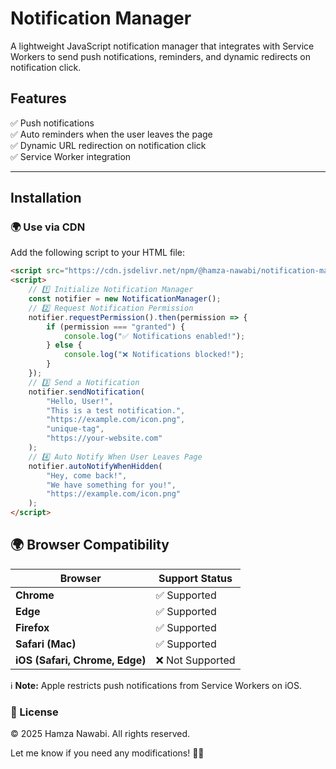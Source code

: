 # Notification Manager  

A lightweight JavaScript notification manager that integrates with Service Workers to send push notifications, reminders, and dynamic redirects on notification click.  

## Features  
✅ Push notifications  
✅ Auto reminders when the user leaves the page  
✅ Dynamic URL redirection on notification click  
✅ Service Worker integration  

---

## Installation  
### 🌍 Use via CDN  
Add the following script to your HTML file:  
```html
<script src="https://cdn.jsdelivr.net/npm/@hamza-nawabi/notification-manager@2.4.4/index.min.js"></script>
<script>
    // 1️⃣ Initialize Notification Manager
    const notifier = new NotificationManager();
    // 2️⃣ Request Notification Permission
    notifier.requestPermission().then(permission => {
        if (permission === "granted") {
            console.log("✅ Notifications enabled!");
        } else {
            console.log("❌ Notifications blocked!");
        }
    });
    // 3️⃣ Send a Notification
    notifier.sendNotification(
        "Hello, User!", 
        "This is a test notification.",
        "https://example.com/icon.png", 
        "unique-tag", 
        "https://your-website.com"
    );
    // 4️⃣ Auto Notify When User Leaves Page
    notifier.autoNotifyWhenHidden(
        "Hey, come back!", 
        "We have something for you!", 
        "https://example.com/icon.png"
    );
</script>
```

## 🌍 Browser Compatibility  
| Browser        | Support Status |
|---------------|---------------|
| **Chrome**    | ✅ Supported |
| **Edge**      | ✅ Supported |
| **Firefox**   | ✅ Supported |
| **Safari (Mac)** | ✅ Supported |
| **iOS (Safari, Chrome, Edge)** | ❌ Not Supported |

ℹ **Note:** Apple restricts push notifications from Service Workers on iOS.

### 📄 License
© 2025 Hamza Nawabi. All rights reserved.

Let me know if you need any modifications! 🚀🔥